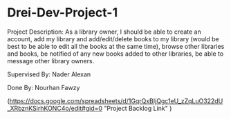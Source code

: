 # Drei-Dev-Project-1


Project Description:
As a library owner, I should be able to create an account, add my library and add/edit/delete  books to my library (would be best to be able to edit all the books at the same time), browse other libraries and books, be notified of any new books added to other libraries, be able to message other library owners.

Supervised By:
Nader Alexan

Done By: 
Nourhan Fawzy

(https://docs.google.com/spreadsheets/d/1GqrQxBIjQgc1eU_zZqLuO322dU_XRbznKSirhKONC4o/edit#gid=0 "Project Backlog Link" )


